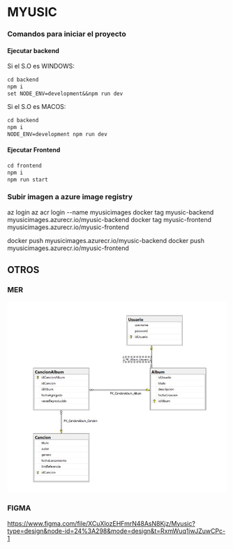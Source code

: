 # MYUSIC #

### Comandos para iniciar el proyecto ###

#### Ejecutar backend ####

Si el S.O es WINDOWS:

    cd backend
    npm i
    set NODE_ENV=development&&npm run dev

Si el S.O es MACOS:

    cd backend
    npm i
    NODE_ENV=development npm run dev

#### Ejecutar Frontend ####

    cd frontend
    npm i   
    npm run start


### Subir imagen a azure image registry ###

az login
az acr login --name myusicimages
docker tag myusic-backend myusicimages.azurecr.io/myusic-backend
docker tag myusic-frontend myusicimages.azurecr.io/myusic-frontend

docker push myusicimages.azurecr.io/myusic-backend
docker push myusicimages.azurecr.io/myusic-frontend

## OTROS ##

### MER ###

![MER](/resources/MER%20Myusic.jpg "MER")



### FIGMA ###
https://www.figma.com/file/XCuXlozEHFmrN48AsN8Kjz/Myusic?type=design&node-id=24%3A298&mode=design&t=RxmWuq1iwJZuwCPc-1